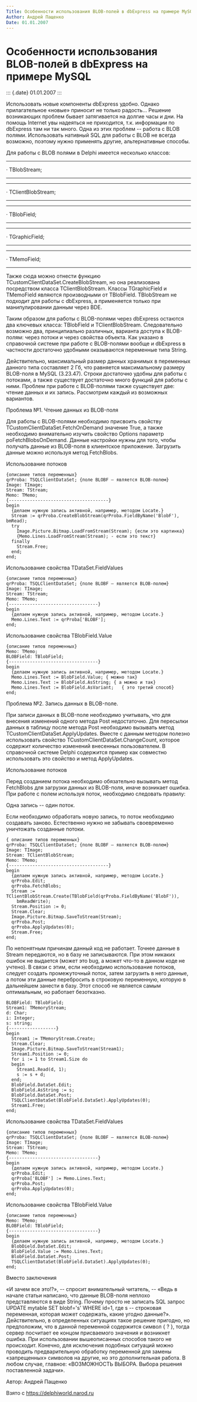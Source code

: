 ```yaml
---
Title: Особенности использования BLOB-полей в dbExpress на примере MySQL
Author: Андрей Пащенко
Date: 01.01.2007
---
```



Особенности использования BLOB-полей в dbExpress на примере MySQL
=================================================================

::: {.date}
01.01.2007
:::

Использовать новые компоненты dbExpress удобно. Однако прилагательное
«новые» приносит не только радость... Решение возникающих проблем бывает
затягивается на долгие часы и дни. На помощь Internet увы надеяться не
приходится, т.к. информации по dbExpress там ни так много. Одна из этих
проблем -- работа с BLOB полями. Использовать нативный SQL для работы с
BLOB не всегда возможно, поэтому нужно применять другие, альтернативные
способы.

Для работы с BLOB полями в Delphi имеется несколько классов:

  --- --------------
  ·   TBlobStream;
  --- --------------

  --- --------------------
  ·   TClientBlobStream;
  --- --------------------

  --- -------------
  ·   TBlobField;
  --- -------------

  --- ----------------
  ·   TGraphicField;
  --- ----------------

  --- -------------
  ·   TMemoField;
  --- -------------

Также сюда можно отнести функцию TCustomClientDataSet.CreateBlobStream,
но она реализована посредством класса TClientBlobStream. Классы
TGraphicField и TMemoField являются производными от TBlobField.
TBlobStream не подходит для работы с dbExpress, а применяется только при
манипулировании данным через BDE.

Таким образом для работы с BLOB-полями через dbExpress остаются два
ключевых класса: TBlobField и TClientBlobStream. Следовательно возможно
два, принципиально различных, варианта доступа к BLOB-полям: через
потоки и через свойства объекта. Как указано в справочной системе при
работе с BLOB-полями вообще и dbExpress в частности достаточно удобными
оказываются переменные типа String.

Действительно, максимальный размер данных хранимых в переменных данного
типа составляет 2 Гб, что равняется максимальному размеру BLOB-поля в
MySQL (3.23.47). Строки достаточно удобны для работы с потоками, а также
существует достаточно много функций для работы с ними. Проблем при
работе с BLOB-полями также существует две: чтение данных и их запись.
Рассмотрим каждый из возможных вариантов.

Проблема №1. Чтение данных из BLOB-поля

Для работы с BLOB-полями необходимо присвоить свойству
TCustomClientDataSet.FetchOnDemand значение True, а также необходимо
внимательно изучить свойство Options параметр poFetchBlobsOnDemand.
Данные настройки нужны для того, чтобы получать данные из BLOB-поля в
клиентское приложение. Загрузить данные можно используя метод
FetchBlobs.

Использование потоков

    {описание типов переменных}
    qrProba: TSQLClientDataSet; {поле BLOBF – является BLOB-полем}
    Image: TImage;
    Stream: TStream;
    Memo: TMemo;
    {--------------------------------------}
    begin
      {делаем нужную запись активной, например, методом Locate.}
      Stream := qrProba.CreateBlobStream(qrProba.FieldByName('BlobF'), bmRead);
      try
        Image.Picture.Bitmap.LoadFromStream(Stream); {если это картинка}
        {Memo.Lines.LoadFromStream(Stream); - если это текст}
      finally
        Stream.Free;
      end;
    end;

Использование свойства TDataSet.FieldValues

    {описание типов переменных}
    qrProba: TSQLClientDataSet; {поле BLOBF – является BLOB-полем}
    Image: TImage;
    Stream: TStream;
    Memo: TMemo;
    {----------------------------------}
    begin
      {делаем нужную запись активной, например, методом Locate.}
      Memo.Lines.Text := qrProba['BLOBF'];
    end;

Использование свойства TBlobField.Value

    {описание типов переменных}
    Memo: TMemo;
    BLOBField: TBlobField;
    {----------------------------------}
    begin
      {делаем нужную запись активной, например, методом Locate.}
      Memo.Lines.Text := BlobField.Value; { можно так}
      Memo.Lines.Text := BlobField.AsString; { а можно и так}
      Memo.Lines.Text := BlobField.AsVariant;   { это третий способ}
    end;

Проблема №2. Запись данных в BLOB-поле.

При записи данных в BLOB-поле необходимо учитывать, что для внесения
изменений одного метода Post недостаточно. Для пересылки данных в
таблицу после метода Post необходимо вызывать метод
TCustomClientDataSet.ApplyUpdates. Вместе с данным методом полезно
использовать свойство TCustomClientDataSet.ChangeCount, которое содержит
количество изменений внесенных пользователем. В справочной системе
Delphi содержится пример как совместно использовать это свойство и метод
ApplyUpdates.

Использование потоков

Перед созданием потока необходимо обязательно вызывать метод FetchBlobs
для загрузки данных из BLOB-поля, иначе возникает ошибка. При работе с
полем используя поток, необходимо следовать правилу:

Одна запись -- один поток.

Если необходимо обработать новую запись, то поток необходимо создавать
заново. Естественно нужно не забывать своевременно уничтожать созданные
потоки.

    { описание типов переменных}
    qrProba: TSQLClientDataSet; {поле BLOBF – является BLOB-полем}
    Image: TImage;
    Stream: TClientBlobStream;
    Memo: TMemo;
    {--------------------------------------}
    begin
      {делаем нужную запись активной, например, методом Locate.}
      qrProba.Edit;
      qrProba.FetchBlobs;
      Stream := TClientBlobStream.Create(TBlobField(qrProba.FieldByName('BlobF')),
        bmReadWrite);
      Stream.Position := 0;
      Stream.Clear;
      Image.Picture.Bitmap.SaveToStream(Stream);
      qrProba.Post;
      qrProba.ApplyUpdates(0);
      Stream.Free;
    end;

По непонятным причинам данный код не работает. Точнее данные в Stream
передаются, но в базу не записываются. При этом никаких ошибок не
выдается (может это bug, а может что-то в данном коде не учтено). В
связи с этим, если необходимо использование потоков, следует создать
промежуточный поток, затем загрузить в него данные, а потом эти данные
перебросить в строковую переменную, которую в дальнейшем занести в базу.
Этот способ не является самым оптимальным, но работает безотказно.

    BLOBField: TBlobField;
    Stream1: TMemoryStream;
    d: Char;
    i: Integer;
    s: string;
    {------------------}
    begin
      Stream1 := TMemoryStream.Create;
      Stream.Clear;
      Image.Picture.Bitmap.SaveToStream(Stream1);
      Stream1.Position := 0;
      for i := 1 to Stream1.Size do
      begin
        Stream1.Read(d, 1);
        s := s + d;
      end;
      BlobField.DataSet.Edit;
      BlobField.AsString := s;
      BlobField.DataSet.Post;
      TSQLClientDataSet(BlobField.DataSet).ApplyUpdates(0);
      Stream1.Free;
    end;

Использование свойства TDataSet.FieldValues

    {описание типов переменных}
    qrProba: TSQLClientDataSet; {поле BLOBF – является BLOB-полем}
    Image: TImage;
    Stream: TStream;
    Memo: TMemo;
    {----------------------------------}
    begin
      {делаем нужную запись активной, например, методом Locate.}
      qrProba.Edit;
      qrProba['BLOBF'] := Memo.Lines.Text;
      qrProba.Post;
      qrProba.ApplyUpdates(0);
    end;

Использование свойства TBlobField.Value

    {описание типов переменных}
    Memo: TMemo;
    BLOBField: TBlobField;
    {----------------------------------}
    begin
      {делаем нужную запись активной, например, методом Locate.}
      BlobDield.DataSet.Edit;
      BlobField.Value := Memo.Lines.Text;
      BlobField.DataSet.Post;
      TSQLClientDataSet(BlobField.DataSet).ApplyUpdates(0);
    end;

Вместо заключения

«И зачем все это!?», -- спросит внимательный читатель, -- «Ведь в начале
статьи написано, что данные BLOB-поля неплохо представляются в виде
String. Почему просто не записать SQL запрос UPDATE mytable SET
blobf=\'s\' WHERE id=1, где s -- строковая переменная, которая может
содержать, какие угодно данные?». Действительно, в определенных
ситуациях такое решение пригодно, но предположим, что в данной
переменной содержится символ { ? }, тогда сервер посчитает ее концом
присваемого значения и возникнет ошибка. При использовании вышеописанных
способов такого не происходит. Конечно, для исключения подобных ситуаций
можно проводить предварительную обработку переменной для замены
«запрещенных» символов на другие, но это дополнительная работа. В любом
случае, главное: «ВОЗМОЖНОСТЬ ВЫБОРА. Выбора решения поставленной
задачи».

Автор: Андрей Пащенко

Взято с <https://delphiworld.narod.ru>
